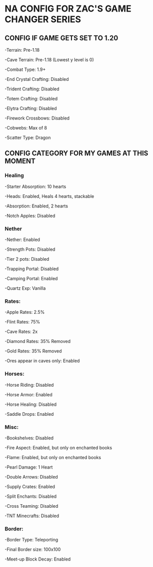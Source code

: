 # NA CONFIG FOR ZAC'S GAME CHANGER SERIES

## CONFIG IF GAME GETS SET TO 1.20

-Terrain: Pre-1.18

-Cave Terrain: Pre-1.18 (Lowest y level is 0)

-Combat Type: 1.9+

-End Crystal Crafting: Disabled

-Trident Crafting: Disabled

-Totem Crafting: Disabled

-Elytra Crafting: Disabled

-Firework Crossbows: Disabled

-Cobwebs: Max of 8

-Scatter Type: Dragon


## CONFIG CATEGORY FOR MY GAMES AT THIS MOMENT

### Healing

-Starter Absorption: 10 hearts

-Heads: Enabled, Heals 4 hearts, stackable

-Absorption: Enabled, 2 hearts

-Notch Apples: Disabled

### Nether

-Nether: Enabled 

-Strength Pots: Disabled

-Tier 2 pots: Disabled

-Trapping Portal: Disabled

-Camping Portal: Enabled

-Quartz Exp: Vanilla

### Rates:

-Apple Rates: 2.5%

-Flint Rates: 75%

-Cave Rates: 2x

-Diamond Rates: 35% Removed

-Gold Rates: 35% Removed

-Ores appear in caves only: Enabled

### Horses: 

-Horse Riding: Disabled

-Horse Armor: Enabled

-Horse Healing: Disabled

-Saddle Drops: Enabled

### Misc: 

-Bookshelves: Disabled

-Fire Aspect: Enabled, but only on enchanted books

-Flame: Enabled, but only on enchanted books

-Pearl Damage: 1 Heart

-Double Arrows: Disabled

-Supply Crates: Enabled

-Split Enchants: Disabled

-Cross Teaming: Disabled

-TNT Minecrafts: Disabled

### Border: 

-Border Type: Teleporting

-Final Border size: 100x100

-Meet-up Block Decay: Enabled

